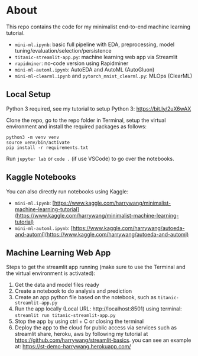 # About

This repo contains the code for my minimalist end-to-end machine learning tutorial.

- `mini-ml.ipynb`: basic full pipeline with EDA, preprocessing, model tuning/evaluation/selection/persistence
- `titanic-streamlit-app.py`: machine learning web app via Streamlit
- `rapidminer`: no-code version using Rapidminer
- `mini-ml-automl.ipynb`: AutoEDA and AutoML (AutoGluon)
- `mini-ml-clearml.ipynb` and `pytorch_mnist_clearml.py`: MLOps (ClearML)

## Local Setup

Python 3 required, see my tutorial to setup Python 3: https://bit.ly/2uX6wAX

Clone the repo, go to the repo folder in Terminal, setup the virtual environment and install the required packages as follows:

```shell
python3 -m venv venv
source venv/bin/activate
pip install -r requirements.txt
```

Run `jupyter lab` or `code .` (if use VSCode) to go over the notebooks.

## Kaggle Notebooks

You can also directly run notebooks using Kaggle: 
- `mini-ml.ipynb`: [https://www.kaggle.com/harrywang/minimalist-machine-learning-tutorial](https://www.kaggle.com/harrywang/minimalist-machine-learning-tutorial)
- `mini-ml-automl.ipynb`: [https://www.kaggle.com/harrywang/autoeda-and-automl](https://www.kaggle.com/harrywang/autoeda-and-automl)

## Machine Learning Web App

Steps to get the streamlit app running (make sure to use the Terminal and the virtual environment is activated):

1. Get the data and model files ready
2. Create a notebook to do analysis and prediction
3. Create an app python file based on the notebook, such as `titanic-streamlit-app.py`
4. Run the app locally (Local URL: http://localhost:8501) using terminal: `streamlit run titanic-streamlit-app.py` 
5. Stop the app by using ctrl + C or closing the terminal
6. Deploy the app to the cloud for public access via services such as streamlit share, heroku, aws by following my tutorial at https://github.com/harrywang/streamlit-basics. you can see an example at: https://st-demo-harrywang.herokuapp.com/
